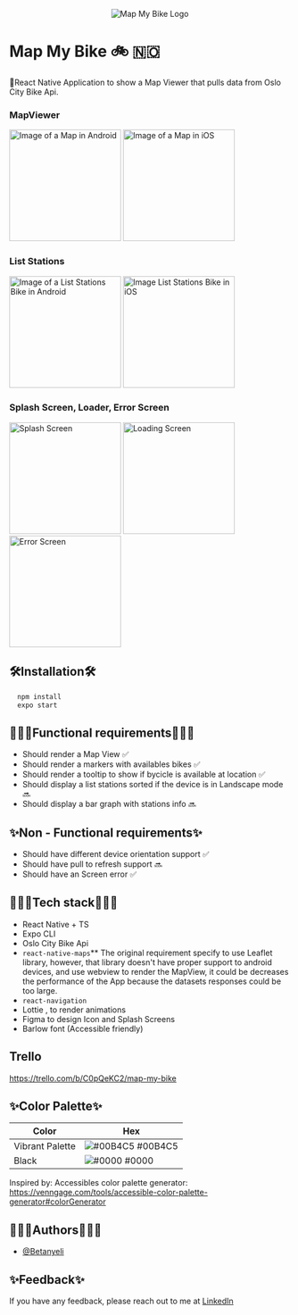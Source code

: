<p align="center">
<img src="https://betanyeli-images.s3.amazonaws.com/splash-screen+(1).png" alt="Map My Bike Logo">
</p>

# Map My Bike 🚲 🇳🇴 

📱React Native Application to show a Map Viewer that pulls data from Oslo City Bike Api.


### MapViewer
<img src="https://betanyeli-images.s3.amazonaws.com/WhatsApp+Image+2023-01-22+at+21.36.10.jpeg" alt="Image of a Map in Android" width="200"> <img src="https://betanyeli-images.s3.amazonaws.com/Simulator+Screen+Shot+-+iPhone+14+-+2023-01-22+at+23.19.32.png" alt="Image of a Map in iOS" width="200">

### List Stations
<img src="https://betanyeli-images.s3.amazonaws.com/WhatsApp+Image+2023-01-22+at+21.36.11.jpeg" alt="Image of a List Stations Bike in Android" width="200"> <img src="https://betanyeli-images.s3.amazonaws.com/Simulator+Screen+Shot+-+iPhone+14+-+2023-01-22+at+21.35.09.png" alt="Image List Stations Bike in iOS" width="200">

### Splash Screen, Loader, Error Screen
<img src="https://betanyeli-images.s3.amazonaws.com/Simulator+Screen+Shot+-+iPhone+14+-+2023-01-22+at+23.04.53.png" alt="Splash Screen" width="200"> <img src="https://betanyeli-images.s3.amazonaws.com/Simulator+Screen+Shot+-+iPhone+14+-+2023-01-22+at+23.05.57.png" alt="Loading Screen" width="200"> <img src="https://betanyeli-images.s3.amazonaws.com/WhatsApp+Image+2023-01-22+at+21.36.10+(1).jpeg" alt="Error Screen" width="200">


## 🛠Installation🛠

```bash
  npm install
  expo start
```

## 👩🏻‍💻Functional requirements👩🏻‍💻

- Should render a Map View :white_check_mark:
- Should render a markers with availables bikes :white_check_mark:
- Should render a tooltip to show if bycicle is available at location :white_check_mark:
- Should display a list stations sorted if the device is in Landscape mode :soon:
- Should display a bar graph with stations info :soon:

## ✨Non - Functional requirements✨

- Should have different device orientation support :white_check_mark:
- Should have pull to refresh support :soon:
- Should have an Screen error :white_check_mark:

## 👩🏻‍💻Tech stack👩🏻‍💻

- React Native + TS 
- Expo CLI
- Oslo City Bike Api
- `react-native-maps`** The original requirement specify to use Leaflet library, however, that library doesn't have proper support to android devices, and use webview to render the MapView, it could be decreases the performance of the App because the datasets responses could be too large.
- `react-navigation`
- Lottie , to render animations
- Figma to design Icon and Splash Screens
- Barlow font (Accessible friendly)


## Trello
https://trello.com/b/C0pQeKC2/map-my-bike
    
## ✨Color Palette✨

| Color             | Hex                                                                |
| ----------------- | ------------------------------------------------------------------ |
| Vibrant Palette | ![#00B4C5](https://via.placeholder.com/10/00b4c5?text=+) #00B4C5 |
| Black | ![#0000](https://via.placeholder.com/10/0000?text=+) #0000 |


Inspired by: Accessibles color palette generator: https://venngage.com/tools/accessible-color-palette-generator#colorGenerator


## 👩🏻‍💻Authors👩🏻‍💻

- [@Betanyeli](https://www.github.com/Betanyeli)

## ✨Feedback✨

If you have any feedback, please reach out to me at [LinkedIn](https://www.linkedin.com/in/betanyeli-bravo/)



